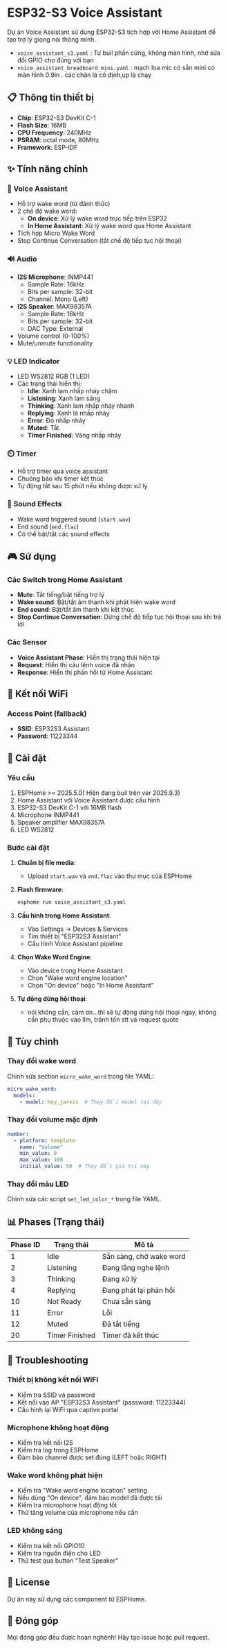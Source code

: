 ﻿# ESP32-S3 Voice Assistant

Dự án Voice Assistant sử dụng ESP32-S3 tích hợp với Home Assistant để tạo trợ lý giọng nói thông minh.
- `voice_assistant_s3.yaml` : Tự buil phần cứng, không màn hình, nhớ sửa đổi GPIO cho đúng với bạn
- `voice_assistant_breadboard_mini.yaml` : mạch loa mic có sẵn mini có màn hình 0.9in . các chân là cố định,up là chạy

## 📋 Thông tin thiết bị

- **Chip**: ESP32-S3 DevKit C-1
- **Flash Size**: 16MB
- **CPU Frequency**: 240MHz
- **PSRAM**: octal mode, 80MHz
- **Framework**: ESP-IDF

## ✨ Tính năng chính

### 🎤 Voice Assistant
- Hỗ trợ wake word (từ đánh thức)
- 2 chế độ wake word:
  - **On device**: Xử lý wake word trực tiếp trên ESP32
  - **In Home Assistant**: Xử lý wake word qua Home Assistant
- Tích hợp Micro Wake Word
- Stop Continue Conversation (tắt chế độ tiếp tục hội thoại)

### 🔊 Audio
- **I2S Microphone**: INMP441
  - Sample Rate: 16kHz
  - Bits per sample: 32-bit
  - Channel: Mono (Left)
- **I2S Speaker**: MAX98357A
  - Sample Rate: 16kHz
  - Bits per sample: 32-bit
  - DAC Type: External
- Volume control (0-100%)
- Mute/unmute functionality

### 💡 LED Indicator
- LED WS2812 RGB (1 LED)
- Các trạng thái hiển thị:
  - **Idle**: Xanh lam nhấp nháy chậm
  - **Listening**: Xanh lam sáng
  - **Thinking**: Xanh lam nhấp nháy nhanh
  - **Replying**: Xanh lá nhấp nháy
  - **Error**: Đỏ nhấp nháy
  - **Muted**: Tắt
  - **Timer Finished**: Vàng nhấp nháy

### ⏲️ Timer
- Hỗ trợ timer qua voice assistant
- Chuông báo khi timer kết thúc
- Tự động tắt sau 15 phút nếu không được xử lý

### 🎵 Sound Effects
- Wake word triggered sound (`start.wav`)
- End sound (`end.flac`)
- Có thể bật/tắt các sound effects

## 🎮 Sử dụng

### Các Switch trong Home Assistant
- **Mute**: Tắt tiếng/bật tiếng trợ lý
- **Wake sound**: Bật/tắt âm thanh khi phát hiện wake word
- **End sound**: Bật/tắt âm thanh khi kết thúc
- **Stop Continue Conversation**: Dừng chế độ tiếp tục hội thoại sau khi trả lời

### Các Sensor
- **Voice Assistant Phase**: Hiển thị trạng thái hiện tại
- **Request**: Hiển thị câu lệnh voice đã nhận
- **Response**: Hiển thị phản hồi từ Home Assistant

## 📡 Kết nối WiFi

### Access Point (fallback)
- **SSID**: ESP32S3 Assistant
- **Password**: 11223344

## 🚀 Cài đặt

### Yêu cầu
1. ESPHome >= 2025.5.0( Hiện đang buil trên ver 2025.9.3)
2. Home Assistant với Voice Assistant được cấu hình
3. ESP32-S3 DevKit C-1 với 16MB flash
4. Microphone INMP441
5. Speaker amplifier MAX98357A
6. LED WS2812

### Bước cài đặt

1. **Chuẩn bị file media**:
   - Upload `start.wav` và `end.flac` vào thư mục của ESPHome

2. **Flash firmware**:
   ```bash
   esphome run voice_assistant_s3.yaml
   ```

3. **Cấu hình trong Home Assistant**:
   - Vào Settings → Devices & Services
   - Tìm thiết bị "ESP32S3 Assistant"
   - Cấu hình Voice Assistant pipeline

4. **Chọn Wake Word Engine**:
   - Vào device trong Home Assistant
   - Chọn "Wake word engine location"
   - Chọn "On device" hoặc "In Home Assistant"

5. **Tự động dừng hội thoại**:
   - nói không cần, cảm ơn...thì sẽ tự động dừng hội thoại ngay, không cần phụ thuộc vào llm, tránh tốn stt và request quote
 
## 🔧 Tùy chỉnh

### Thay đổi wake word
Chỉnh sửa section `micro_wake_word` trong file YAML:
```yaml
micro_wake_word:
  models:
    - model: hey_jarvis  # Thay đổi model tại đây
```

### Thay đổi volume mặc định
```yaml
number:
  - platform: template
    name: "Volume"
    min_value: 0
    max_value: 100
    initial_value: 50  # Thay đổi giá trị này
```

### Thay đổi màu LED
Chỉnh sửa các script `set_led_color_*` trong file YAML.

## 📊 Phases (Trạng thái)

| Phase ID | Trạng thái | Mô tả |
|----------|-----------|-------|
| 1 | Idle | Sẵn sàng, chờ wake word |
| 2 | Listening | Đang lắng nghe lệnh |
| 3 | Thinking | Đang xử lý |
| 4 | Replying | Đang phát lại phản hồi |
| 10 | Not Ready | Chưa sẵn sàng |
| 11 | Error | Lỗi |
| 12 | Muted | Đã tắt tiếng |
| 20 | Timer Finished | Timer đã kết thúc |

## 🐛 Troubleshooting

### Thiết bị không kết nối WiFi
- Kiểm tra SSID và password
- Kết nối vào AP "ESP32S3 Assistant" (password: 11223344)
- Cấu hình lại WiFi qua captive portal

### Microphone không hoạt động
- Kiểm tra kết nối I2S
- Kiểm tra log trong ESPHome
- Đảm bảo channel được set đúng (LEFT hoặc RIGHT)

### Wake word không phát hiện
- Kiểm tra "Wake word engine location" setting
- Nếu dùng "On device", đảm bảo model đã được tải
- Kiểm tra microphone hoạt động tốt
- Thử tăng volume của microphone nếu cần

### LED không sáng
- Kiểm tra kết nối GPIO10
- Kiểm tra nguồn điện cho LED
- Thử test qua button "Test Speaker"

## 📝 License

Dự án này sử dụng các component từ ESPHome.

## 🤝 Đóng góp

Mọi đóng góp đều được hoan nghênh! Hãy tạo issue hoặc pull request.

